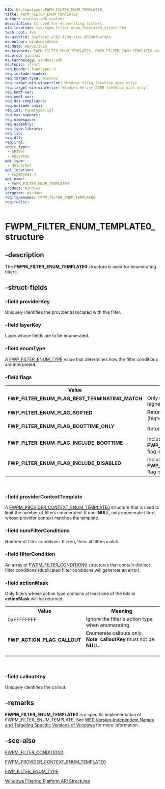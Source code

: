 ```yaml
---
UID: NS:fwpmtypes.FWPM_FILTER_ENUM_TEMPLATE0_
title: FWPM_FILTER_ENUM_TEMPLATE0_
author: windows-sdk-content
description: Is used for enumerating filters.
old-location: fwp\fwpm_filter_enum_template0_struct.htm
tech.root: fwp
ms.assetid: 5ae77ee2-42b2-4794-afec-80360fe4f4da
ms.author: windowssdkdev
ms.date: 08/06/2018
ms.keywords: FWPM_FILTER_ENUM_TEMPLATE0, FWPM_FILTER_ENUM_TEMPLATE0 structure [Filtering], FWPM_FILTER_ENUM_TEMPLATE0_, FWP_ACTION_FLAG_CALLOUT, FWP_FILTER_ENUM_FLAG_BEST_TERMINATING_MATCH, FWP_FILTER_ENUM_FLAG_BOOTTIME_ONLY, FWP_FILTER_ENUM_FLAG_INCLUDE_BOOTTIME, FWP_FILTER_ENUM_FLAG_INCLUDE_DISABLED, FWP_FILTER_ENUM_FLAG_SORTED, fwp.fwpm_filter_enum_template0_struct, fwpmtypes/FWPM_FILTER_ENUM_TEMPLATE0
ms.prod: windows
ms.technology: windows-sdk
ms.topic: struct
req.header: fwpmtypes.h
req.include-header: 
req.target-type: Windows
req.target-min-winverclnt: Windows Vista [desktop apps only]
req.target-min-winversvr: Windows Server 2008 [desktop apps only]
req.kmdf-ver: 
req.umdf-ver: 
req.ddi-compliance: 
req.unicode-ansi: 
req.idl: Fwpmtypes.idl
req.max-support: 
req.namespace: 
req.assembly: 
req.type-library: 
req.lib: 
req.dll: 
req.irql: 
topic_type:
 - APIRef
 - kbSyntax
api_type:
 - HeaderDef
api_location:
 - Fwpmtypes.h
api_name:
 - FWPM_FILTER_ENUM_TEMPLATE0
product: Windows
targetos: Windows
req.typenames: FWPM_FILTER_ENUM_TEMPLATE0
req.redist: 
---
```


# FWPM_FILTER_ENUM_TEMPLATE0_ structure


## -description


The <b>FWPM_FILTER_ENUM_TEMPLATE0</b> structure is used for enumerating filters.


## -struct-fields




### -field providerKey

Uniquely identifies the provider associated with this filter.


### -field layerKey

Layer whose fields are to be enumerated.


### -field enumType

A <a href="https://msdn.microsoft.com/842ddac3-52d0-4c29-9db3-8534a0c84659">FWP_FILTER_ENUM_TYPE</a> value that determines how the filter conditions are interpreted. 


### -field flags

<table>
<tr>
<th>Value</th>
<th>Meaning</th>
</tr>
<tr>
<td width="40%"><a id="FWP_FILTER_ENUM_FLAG_BEST_TERMINATING_MATCH_"></a><a id="fwp_filter_enum_flag_best_terminating_match_"></a><dl>
<dt><b>FWP_FILTER_ENUM_FLAG_BEST_TERMINATING_MATCH </b></dt>
</dl>
</td>
<td width="60%">
Only return the terminating filter with the highest weight.

</td>
</tr>
<tr>
<td width="40%"><a id="FWP_FILTER_ENUM_FLAG_SORTED"></a><a id="fwp_filter_enum_flag_sorted"></a><dl>
<dt><b>FWP_FILTER_ENUM_FLAG_SORTED</b></dt>
</dl>
</td>
<td width="60%">
Return all matching filters sorted by weight (highest to lowest).

</td>
</tr>
<tr>
<td width="40%"><a id="FWP_FILTER_ENUM_FLAG_BOOTTIME_ONLY"></a><a id="fwp_filter_enum_flag_boottime_only"></a><dl>
<dt><b>FWP_FILTER_ENUM_FLAG_BOOTTIME_ONLY</b></dt>
</dl>
</td>
<td width="60%">
Return only boot-time filters.

</td>
</tr>
<tr>
<td width="40%"><a id="FWP_FILTER_ENUM_FLAG_INCLUDE_BOOTTIME"></a><a id="fwp_filter_enum_flag_include_boottime"></a><dl>
<dt><b>FWP_FILTER_ENUM_FLAG_INCLUDE_BOOTTIME</b></dt>
</dl>
</td>
<td width="60%">
Include boot-time filters; ignored if the <b>FWP_FILTER_ENUM_FLAG_BOOTTIME_ONLY</b> flag is set.

</td>
</tr>
<tr>
<td width="40%"><a id="FWP_FILTER_ENUM_FLAG_INCLUDE_DISABLED"></a><a id="fwp_filter_enum_flag_include_disabled"></a><dl>
<dt><b>FWP_FILTER_ENUM_FLAG_INCLUDE_DISABLED</b></dt>
</dl>
</td>
<td width="60%">
Include disabled filters; ignored if the <b>FWP_FILTER_ENUM_FLAG_BOOTTIME_ONLY</b> flag is set.

</td>
</tr>
</table>
 


### -field providerContextTemplate

A <a href="https://msdn.microsoft.com/0d43931a-93ae-43dd-9c5b-3989799e7b60">FWPM_PROVIDER_CONTEXT_ENUM_TEMPLATE0</a> structure that is used to limit the number of filters enumerated. If non-<b>NULL</b>, only enumerate filters whose provider context matches the
   template. 


### -field numFilterConditions

Number of filter conditions. If zero, then all filters match.


### -field filterCondition

An array of <a href="https://msdn.microsoft.com/4dfed9d7-e51b-425c-9f27-014229c140be">FWPM_FILTER_CONDITION0</a> structures that contain distinct filter conditions (duplicated filter conditions will generate an error). 


### -field actionMask

Only filters whose action type contains at least one of the bits in
   <b>actionMask</b> will be returned.

<table>
<tr>
<th>Value</th>
<th>Meaning</th>
</tr>
<tr>
<td width="40%">
<dl>
<dt>0xFFFFFFFF</dt>
</dl>
</td>
<td width="60%">
Ignore the filter's action type when
   enumerating.

</td>
</tr>
<tr>
<td width="40%"><a id="FWP_ACTION_FLAG_CALLOUT"></a><a id="fwp_action_flag_callout"></a><dl>
<dt><b>FWP_ACTION_FLAG_CALLOUT</b></dt>
</dl>
</td>
<td width="60%">
Enumerate callouts only.

<div class="alert"><b>Note</b>  <b>calloutKey</b> must not be <b>NULL</b>.</div>
<div> </div>
</td>
</tr>
</table>
 


### -field calloutKey

Uniquely identifies the callout.


## -remarks



<b>FWPM_FILTER_ENUM_TEMPLATE0</b> is a specific implementation of FWPM_FILTER_ENUM_TEMPLATE. See <a href="https://msdn.microsoft.com/FBDF53E5-F7DE-4DEB-AC18-6D2BB59FE670">WFP Version-Independent Names and Targeting Specific Versions of Windows</a>  for more information.




## -see-also




<a href="https://msdn.microsoft.com/4dfed9d7-e51b-425c-9f27-014229c140be">FWPM_FILTER_CONDITION0</a>



<a href="https://msdn.microsoft.com/0d43931a-93ae-43dd-9c5b-3989799e7b60">FWPM_PROVIDER_CONTEXT_ENUM_TEMPLATE0</a>



<a href="https://msdn.microsoft.com/842ddac3-52d0-4c29-9db3-8534a0c84659">FWP_FILTER_ENUM_TYPE</a>



<a href="https://msdn.microsoft.com/e957132f-417b-40c1-afe3-5aec0e2192f7">Windows Filtering Platform  API Structures</a>
 

 

